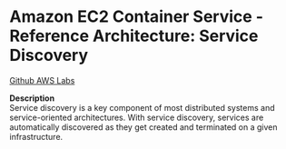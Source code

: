 # Amazon EC2 Container Service - Reference Architecture: Service Discovery
[Github AWS Labs](https://github.com/awslabs/ecs-refarch-service-discovery/)  

__Description__  
Service discovery is a key component of most distributed systems and service-oriented architectures. With service discovery, services are automatically discovered as they get created and terminated on a given infrastructure.  

